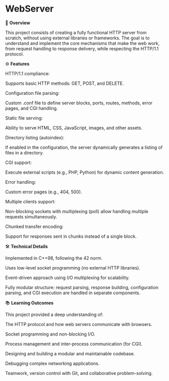 # WebServer

📌 **Overview**

This project consists of creating a fully functional HTTP server from scratch, without using external libraries or frameworks. The goal is to understand and implement the core mechanisms that make the web work, from request handling to response delivery, while respecting the HTTP/1.1 protocol.

⚙️ **Features**

HTTP/1.1 compliance:

Supports basic HTTP methods: GET, POST, and DELETE.

Configuration file parsing:

Custom .conf file to define server blocks, ports, routes, methods, error pages, and CGI handling.

Static file serving:

Ability to serve HTML, CSS, JavaScript, images, and other assets.

Directory listing (autoindex):

If enabled in the configuration, the server dynamically generates a listing of files in a directory.

CGI support:

Execute external scripts (e.g., PHP, Python) for dynamic content generation.

Error handling:

Custom error pages (e.g., 404, 500).

Multiple clients support:

Non-blocking sockets with multiplexing (poll) allow handling multiple requests simultaneously.

Chunked transfer encoding:

Support for responses sent in chunks instead of a single block.

🛠️ **Technical Details**

Implemented in C++98, following the 42 norm.

Uses low-level socket programming (no external HTTP libraries).

Event-driven approach using I/O multiplexing for scalability.

Fully modular structure: request parsing, response building, configuration parsing, and CGI execution are handled in separate components.

📚 **Learning Outcomes**

This project provided a deep understanding of:

The HTTP protocol and how web servers communicate with browsers.

Socket programming and non-blocking I/O.

Process management and inter-process communication (for CGI).

Designing and building a modular and maintainable codebase.

Debugging complex networking applications.

Teamwork, version control with Git, and collaborative problem-solving.
